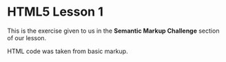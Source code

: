 # HTML5 Lesson 1

This is the exercise given to us in the **Semantic Markup Challenge** section of our lesson.

HTML code was taken from basic markup.
